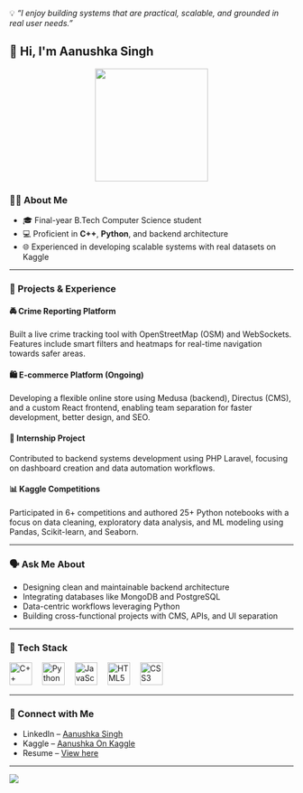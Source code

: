 💡 _“I enjoy building systems that are practical, scalable, and grounded in real user needs.”_

## 👋 Hi, I'm Aanushka Singh
<div align="center">
  <img src="https://github-readme-stats.vercel.app/api/top-langs/?username=Aanushka001&langs_count=6&layout=compact&theme=radical&hide_border=false&custom_title=Most+Used+Languages" height="200" />
</div>


### 👩‍💻 About Me

- 🎓 Final-year B.Tech Computer Science student  
- 💻 Proficient in **C++**, **Python**, and backend architecture  
- 🌐 Experienced in developing scalable systems with real datasets on Kaggle

---

### 🔧 Projects & Experience

#### 🚔 Crime Reporting Platform  
Built a live crime tracking tool with OpenStreetMap (OSM) and WebSockets. Features include smart filters and heatmaps for real-time navigation towards safer areas.

#### 🛍️ E-commerce Platform (Ongoing)  
Developing a flexible online store using Medusa (backend), Directus (CMS), and a custom React frontend, enabling team separation for faster development, better design, and SEO.

#### 💼 Internship Project  
Contributed to backend systems development using PHP Laravel, focusing on dashboard creation and data automation workflows.

#### 📊 Kaggle Competitions  
Participated in 6+ competitions and authored 25+ Python notebooks with a focus on data cleaning, exploratory data analysis, and ML modeling using Pandas, Scikit-learn, and Seaborn.

---

### 🗣️ Ask Me About

- Designing clean and maintainable backend architecture  
- Integrating databases like MongoDB and PostgreSQL  
- Data-centric workflows leveraging Python  
- Building cross-functional projects with CMS, APIs, and UI separation

---

### 🧰 Tech Stack

<div align="left">
  <img src="https://cdn.jsdelivr.net/gh/devicons/devicon/icons/cplusplus/cplusplus-original.svg" height="40" alt="C++" />
  <img width="10" />
  <img src="https://cdn.jsdelivr.net/gh/devicons/devicon/icons/python/python-original.svg" height="40" alt="Python" />
  <img width="10" />
  <img src="https://cdn.jsdelivr.net/gh/devicons/devicon/icons/javascript/javascript-original.svg" height="40" alt="JavaScript" />
  <img width="10" />
  <img src="https://cdn.jsdelivr.net/gh/devicons/devicon/icons/html5/html5-original.svg" height="40" alt="HTML5" />
  <img width="10" />
  <img src="https://cdn.jsdelivr.net/gh/devicons/devicon/icons/css3/css3-original.svg" height="40" alt="CSS3" />
</div>

---

### 🔗 Connect with Me

- LinkedIn – [Aanushka Singh](https://www.linkedin.com/in/aanushka-singh-5bab49223/)  
- Kaggle – [Aanushka On Kaggle](https://www.kaggle.com/aanushkasingh)  
- Resume – [View here](https://drive.google.com/file/d/1gxU7x_ddMetBxxEctzsp-qTjExu0GudJ/view?usp=sharing)

---

[![](https://visitcount.itsvg.in)](https://visitcount.itsvg.in)
